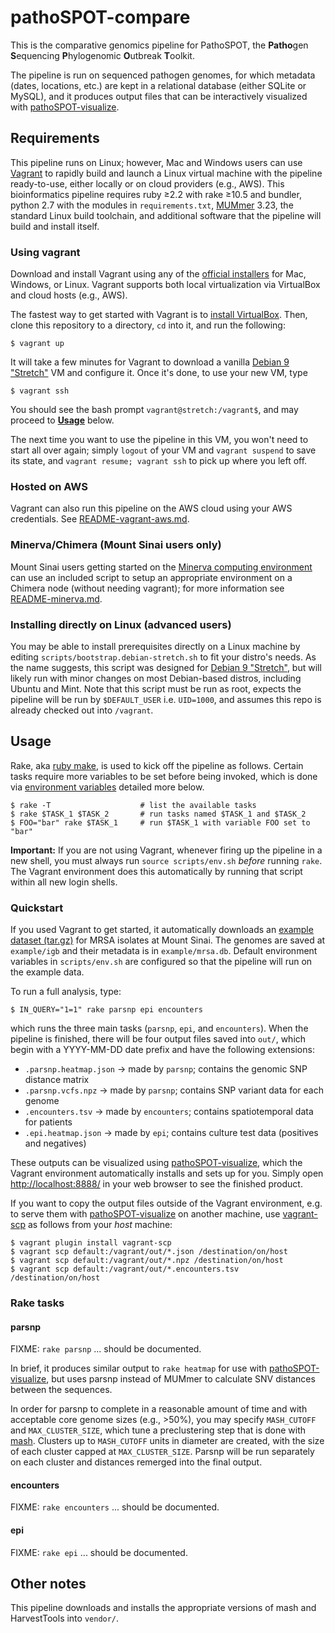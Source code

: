# pathoSPOT-compare

This is the comparative genomics pipeline for PathoSPOT, the **Patho**gen **S**equencing **P**hylogenomic **O**utbreak **T**oolkit.

The pipeline is run on sequenced pathogen genomes, for which metadata (dates, locations, etc.) are kept in a relational database (either SQLite or MySQL), and it produces output files that can be interactively visualized with [pathoSPOT-visualize][].

[pathoSPOT-visualize]: https://github.com/powerpak/pathospot-visualize

## Requirements

This pipeline runs on Linux; however, Mac and Windows users can use [Vagrant][] to rapidly build and launch a Linux virtual machine with the pipeline ready-to-use, either locally or on cloud providers (e.g., AWS). This bioinformatics pipeline requires ruby ≥2.2 with rake ≥10.5 and bundler, python 2.7 with the modules in `requirements.txt`, [MUMmer][] 3.23, the standard Linux build toolchain, and additional software that the pipeline will build and install itself. 

[MUMmer]: http://mummer.sourceforge.net/

### Using vagrant

Download and install Vagrant using any of the [official installers][vagrant] for Mac, Windows, or Linux. Vagrant supports both local virtualization via VirtualBox and cloud hosts (e.g., AWS).

[vagrant]: https://www.vagrantup.com/downloads.html

The fastest way to get started with Vagrant is to [install VirtualBox][virtualbox]. Then, clone this repository to a directory, `cd` into it, and run the following:

    $ vagrant up

It will take a few minutes for Vagrant to download a vanilla [Debian 9 "Stretch"][deb] VM and configure it. Once it's done, to use your new VM, type

    $ vagrant ssh

You should see the bash prompt `vagrant@stretch:/vagrant$`, and may proceed to [**Usage**](#usage) below.

The next time you want to use the pipeline in this VM, you won't need to start all over again; simply `logout` of your VM and `vagrant suspend` to save its state, and `vagrant resume; vagrant ssh` to pick up where you left off.

[virtualbox]: https://www.virtualbox.org/wiki/Downloads
[deb]: https://www.debian.org/releases/stretch/

### Hosted on AWS

Vagrant can also run this pipeline on the AWS cloud using your AWS credentials. See [README-vagrant-aws.md](https://github.com/powerpak/pathospot-compare/blob/master/README-vagrant-aws.md).

### Minerva/Chimera (Mount Sinai users only)

Mount Sinai users getting started on the [Minerva computing environment][minerva] can use an included script to setup an appropriate environment on a Chimera node (without needing vagrant); for more information see [README-minerva.md](https://github.com/powerpak/pathospot-compare/blob/master/README-minerva.md).

[minerva]: https://labs.icahn.mssm.edu/minervalab/

### Installing directly on Linux (advanced users)

You may be able to install prerequisites directly on a Linux machine by editing `scripts/bootstrap.debian-stretch.sh` to fit your distro's needs. As the name suggests, this script was designed for [Debian 9 "Stretch"][deb], but will likely run with minor changes on most Debian-based distros, including Ubuntu and Mint. Note that this script must be run as root, expects the pipeline will be run by `$DEFAULT_USER` i.e. `UID=1000`, and assumes this repo is already checked out into `/vagrant`.

## Usage

Rake, aka [ruby make][], is used to kick off the pipeline as follows. Certain tasks require more variables to be set before being invoked, which is done via [environment variables](#environment-variables) detailed more below. 

    $ rake -T                    # list the available tasks
    $ rake $TASK_1 $TASK_2       # run tasks named $TASK_1 and $TASK_2
    $ FOO="bar" rake $TASK_1     # run $TASK_1 with variable FOO set to "bar"

**Important:** If you are not using Vagrant, whenever firing up the pipeline in a new shell, you must always run `source scripts/env.sh` _before_ running `rake`. The Vagrant environment does this automatically by running that script within all new login shells.

[ruby make]: https://github.com/ruby/rake

### Quickstart

If you used Vagrant to get started, it automatically downloads an [example dataset (tar.gz)][mrsa.tar.gz] for MRSA isolates at Mount Sinai. The genomes are saved at `example/igb` and their metadata is in `example/mrsa.db`. Default environment variables in `scripts/env.sh` are configured so that the pipeline will run on the example data.

To run a full analysis, type:

    $ IN_QUERY="1=1" rake parsnp epi encounters

which runs the three main tasks (`parsnp`, `epi`, and `encounters`). When the pipeline is finished, there will be four output files saved into `out/`, which begin with a YYYY-MM-DD date prefix and have the following extensions:

- `.parsnp.heatmap.json` → made by `parsnp`; contains the genomic SNP distance matrix
- `.parsnp.vcfs.npz` → made by `parsnp`; contains SNP variant data for each genome
- `.encounters.tsv` → made by `encounters`; contains spatiotemporal data for patients
- `.epi.heatmap.json` → made by `epi`; contains culture test data (positives and negatives)

These outputs can be visualized using [pathoSPOT-visualize][], which the Vagrant environment automatically installs and sets up for you. Simply open <http://localhost:8888/> in your web browser to see the finished product.

If you want to copy the output files outside of the Vagrant environment, e.g. to serve them with [pathoSPOT-visualize][] on another machine, use [vagrant-scp][] as follows from your _host_ machine:

	$ vagrant plugin install vagrant-scp
	$ vagrant scp default:/vagrant/out/*.json /destination/on/host
	$ vagrant scp default:/vagrant/out/*.npz /destination/on/host
	$ vagrant scp default:/vagrant/out/*.encounters.tsv /destination/on/host

[mrsa.tar.gz]: https://pathospot.org/data/mrsa.tar.gz
[pathoSPOT-visualize]: https://github.com/powerpak/pathospot-visualize
[vagrant-scp]: https://github.com/invernizzi/vagrant-scp

### Rake tasks

#### parsnp

FIXME: `rake parsnp` ... should be documented.

In brief, it produces similar output to `rake heatmap` for use with [pathoSPOT-visualize][], but uses parsnp instead of MUMmer to calculate SNV distances between the sequences.

In order for parsnp to complete in a reasonable amount of time and with acceptable core genome sizes (e.g., >50%), you may specify `MASH_CUTOFF` and `MAX_CLUSTER_SIZE`, which tune a preclustering step that is done with [mash][]. Clusters up to `MASH_CUTOFF` units in diameter are created, with the size of each cluster capped at `MAX_CLUSTER_SIZE`. Parsnp will be run separately on each cluster and distances remerged into the final output.

[mash]: https://mash.readthedocs.io/en/latest/

#### encounters

FIXME: `rake encounters` ... should be documented.

#### epi

FIXME: `rake epi` ... should be documented.

## Other notes

This pipeline downloads and installs the appropriate versions of mash and HarvestTools into `vendor/`.
